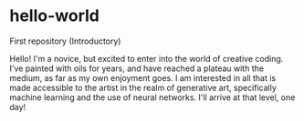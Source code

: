 # hello-world
First repository (Introductory)

Hello! I'm a novice, but excited to enter into the world of creative coding. I've painted with oils for years, and have reached a plateau with the medium, as far as my own enjoyment goes. I am interested in all that is made accessible to the artist in the realm of generative art, specifically machine learning and the use of neural networks. I'll arrive at that level, one day! 
